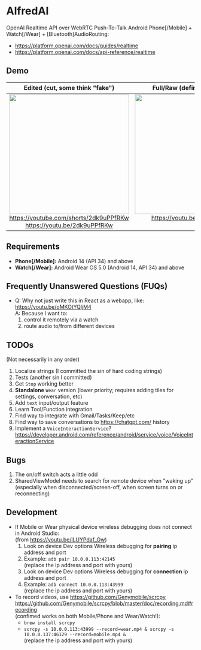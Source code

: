 # AlfredAI

OpenAI Realtime API over WebRTC Push-To-Talk Android Phone[/Mobile] + Watch[/Wear] + [Bluetooth]AudioRouting:
* https://platform.openai.com/docs/guides/realtime
* https://platform.openai.com/docs/api-reference/realtime

## Demo

| Edited (cut, some think "fake") | Full/Raw (definitely not fake) |
| :----------------------------: | :-------------: |
| <a href="https://youtu.be/2dk9uPPfRKw"><img src="https://img.youtube.com/vi/2dk9uPPfRKw/0.jpg" width="320" ></a><br>https://youtube.com/shorts/2dk9uPPfRKw<br>https://youtu.be/2dk9uPPfRKw | <a href="https://youtu.be/KTrm58dskTk"><img src="https://img.youtube.com/vi/KTrm58dskTk/0.jpg" width="320" ></a><br>https://youtu.be/KTrm58dskTk<br>&nbsp; |

## Requirements

* **Phone[/Mobile]:** Android 14 (API 34) and above
* **Watch[/Wear]:** Android Wear OS 5.0 (Android 14, API 34) and above

## Frequently Unanswered Questions (FUQs)

* Q: Why not just write this in React as a webapp, like:  
   https://youtu.be/oMKOtYQljM4  
   A: Because I want to:
   1. control it remotely via a watch
   2. route audio to/from different devices

## TODOs
(Not necessarily in any order)
1. Localize strings (I committed the sin of hard coding strings)
2. Tests (another sin I committed)
3. Get `Stop` working better
4. **Standalone** `Wear` version (lower priority; requires adding tiles for settings, conversation, etc)
5. Add `text` input/output feature
6. Learn Tool/Function integration
7. Find way to integrate with Gmail/Tasks/Keep/etc
8. Find way to save conversations to https://chatgpt.com/ history
9. Implement a `VoiceInteractionService`? https://developer.android.com/reference/android/service/voice/VoiceInteractionService

## Bugs
1. The on/off switch acts a little odd
2. SharedViewModel needs to search for remote device when "waking up"  
   (especially when disconnected/screen-off, when screen turns on or reconnecting)

## Development
* If Mobile or Wear physical device wireless debugging does not connect in Android Studio:  
   (from https://youtu.be/lLUYPdaf_Ow)
   1. Look on device Dev options Wireless debugging for **pairing** ip address and port
   2. Example: `adb pair 10.0.0.113:42145`  
      (replace the ip address and port with yours)
   3. Look on device Dev options Wireless debugging for **connection** ip address and port
   4. Example: `adb connect 10.0.0.113:43999`  
      (replace the ip address and port with yours)
* To record videos, use https://github.com/Genymobile/scrcpy  
   https://github.com/Genymobile/scrcpy/blob/master/doc/recording.md#recording  
   (confimed works on both Mobile/Phone and Wear/Watch!):
   * `brew install scrcpy`
   * `scrcpy -s 10.0.0.113:43999 --record=wear.mp4 & scrcpy -s 10.0.0.137:46129 --record=mobile.mp4 &`  
     (replace the ip address and port with yours)

